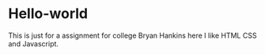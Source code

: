 # Hello-world
This is just for a assignment for college 
 Bryan Hankins here I like HTML CSS and Javascript.
